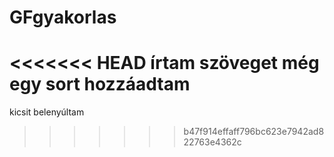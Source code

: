 # GFgyakorlas
<<<<<<< HEAD
írtam szöveget
még egy sort hozzáadtam
=======
kicsit belenyúltam
>>>>>>> b47f914effaff796bc623e7942ad822763e4362c
